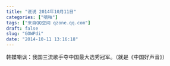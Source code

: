 ```yaml
---
title: "说说 2014年10月11日"
categories: ["嘀咕"]
tags: ["来自QQ空间 qzone.qq.com"]
draft: false
slug: "GOWPdi"
date: "2014-10-11 13:16:18"
---
```


韩媒嘲讽：我国三流歌手夺中国最大选秀冠军。（就是《中国好声音》）
